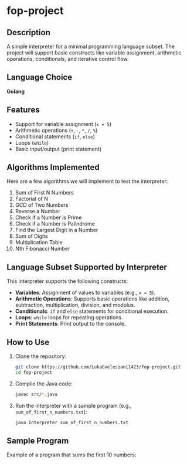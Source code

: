# fop-project

## Description
A simple interpreter for a minimal programming language subset. The project will support basic constructs like variable assignment, arithmetic operations, conditionals, and iterative control flow.

## Language Choice
**Golang**

## Features
- Support for variable assignment (`x = 5`)
- Arithmetic operations (`+`, `-`, `*`, `/`, `%`)
- Conditional statements (`if`, `else`)
- Loops (`while`)
- Basic input/output (print statement)

## Algorithms Implemented
Here are a few algorithms we will implement to test the interpreter:
1. Sum of First N Numbers
2. Factorial of N
3. GCD of Two Numbers
4. Reverse a Number
5. Check if a Number is Prime
6. Check if a Number is Palindrome
7. Find the Largest Digit in a Number
8. Sum of Digits
9. Multiplication Table
10. Nth Fibonacci Number

## Language Subset Supported by Interpreter
This interpreter supports the following constructs:
- **Variables**: Assignment of values to variables (e.g., `x = 5`).
- **Arithmetic Operations**: Supports basic operations like addition, subtraction, multiplication, division, and modulus.
- **Conditionals**: `if` and `else` statements for conditional execution.
- **Loops**: `while` loops for repeating operations.
- **Print Statements**: Print output to the console.

## How to Use
1. Clone the repository:
    ```bash
    git clone https://github.com/LukaGvelesiani1423/fop-project.git
    cd fop-project
    ```
2. Compile the Java code:
    ```bash
    javac src/*.java
    ```
3. Run the interpreter with a sample program (e.g., `sum_of_first_n_numbers.txt`):
    ```bash
    java Interpreter sum_of_first_n_numbers.txt
    ```

## Sample Program

Example of a program that sums the first 10 numbers:

